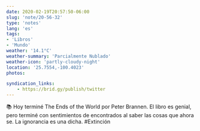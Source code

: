 ```yaml
---
date: 2020-02-19T20:57:50-06:00
slug: 'note/20-56-32'
type: 'notes'
lang: 'es'
tags:
- 'Libros'
- 'Mundo'
weather: '14.1°C'
weather-summary: 'Parcialmente Nublado'
weather-icon: 'partly-cloudy-night'
location: '25.7554,-100.4023'
photos:

syndication_links:
    - https://brid.gy/publish/twitter
---
```

📚 Hoy terminé The Ends of the World por Peter Brannen. El libro es genial, pero terminé con sentimientos de encontrados al saber las cosas que ahora se. La ignorancia es una dicha.
  #Extinción